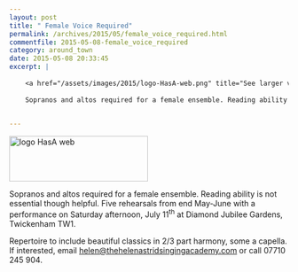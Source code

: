 ```yaml
---
layout: post
title: " Female Voice Required"
permalink: /archives/2015/05/female_voice_required.html
commentfile: 2015-05-08-female_voice_required
category: around_town
date: 2015-05-08 20:33:45
excerpt: |
    
    <a href="/assets/images/2015/logo-HasA-web.png" title="See larger version of - logo HasA web"><img src="/assets/images/2015/logo-HasA-web_thumb.png" width="150" height="49" alt="logo HasA web" class=" right" /></a>
    
    Sopranos and altos required for a female ensemble. Reading ability is not essential though helpful.  Five rehearsals from end May-June with a performance on Saturday afternoon, July 11<sup>th</sup> at Diamond Jubilee Gardens, Twickenham TW1.
    

---
```


<a href="/assets/images/2015/logo-HasA-web.png" title="See larger version of - logo HasA web"><img src="/assets/images/2015/logo-HasA-web_thumb.png" width="250" height="82" alt="logo HasA web" class=" right" /></a>

Sopranos and altos required for a female ensemble. Reading ability is not essential though helpful. Five rehearsals from end May-June with a performance on Saturday afternoon, July 11<sup>th</sup> at Diamond Jubilee Gardens, Twickenham TW1.

Repertoire to include beautiful classics in 2/3 part harmony, some a capella.
If interested, email <helen@thehelenastridsingingacademy.com> or call 07710 245 904.
